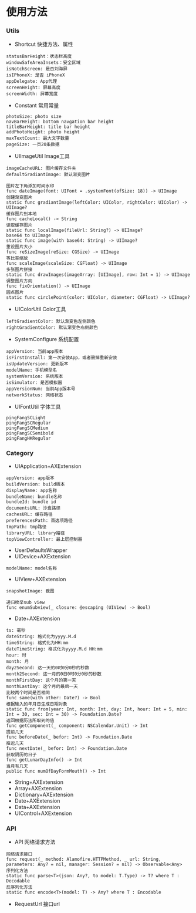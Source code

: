 # 使用方法
### Utils
* Shortcut 快捷方法、属性
```
statusBarHeight：状态栏高度
windowSafeAreaInsets：安全区域
isNotchScreen: 是否刘海屏
isIPhoneX: 是否 iPhoneX
appDelegate: App代理
screenHeight: 屏幕高度
screenWidth: 屏幕宽度
```
* Constant 常用常量
```
photoSize: photo size
navBarHeight: bottom navgation bar height 
titleBarHeight: title bar height
addPhotoHeight: photo height
maxTextCount: 最大文字数量
pageSize: 一页20条数据
```
* UIImageUtil Image工具
```
imageCacheURL: 图片缓存文件夹
defaultGradiantImage: 默认渐变图片

图片左下角添加时间水印
func dateImage(font: UIFont = .systemFont(ofSize: 18)) -> UIImage
创建渐变图片
static func gradiantImage(leftColor: UIColor, rightColor: UIColor) -> UIImage?
缓存图片到本地
func cacheLocal() -> String
读取缓存图片
static func localImage(fileUrl: String?) -> UIImage?
base64 to UIImage
static func image(with base64: String) -> UIImage?
重设图片大小
func reSizeImage(reSize: CGSize) -> UIImage
等比率缩放
func scaleImage(scaleSize: CGFloat) -> UIImage
多张图片拼接
static func drawImages(imageArray: [UIImage], row: Int = 1) -> UIImage
调整图片方向
func fixOrientation() -> UIImage
圆点图片
static func circlePoint(color: UIColor, diameter: CGFloat) -> UIImage?
```
* UIColorUtil Color工具
```
leftGradientColor: 默认渐变色左侧颜色
rightGradientColor: 默认渐变色右侧颜色
```
* SystemConfigure 系统配置
```
appVersion: 当前app版本
isFirstInstall: 第一次安装App，或者删掉重新安装
isUpdateVersion: 更新版本
modelName: 手机模型名
systemVersion: 系统版本
isSimulator: 是否模拟器
appVersionNum: 当前App版本号
networkStatus: 网络状态
```
* UIFontUtil 字体工具
```
pingFangSCLight
pingFangSCRegular 
pingFangSCMedium
pingFangSCSemibold
pingFangHKRegular 
```

### Category
* UIApplication+AXExtension  
```
appVersion: app版本
buildVersion: build版本
displayName: app名称
bundleName: bundle名称
bundleId: bundle id
documentsURL: 沙盒路径
cachesURL: 缓存路径
preferencesPath: 首选项路径
tmpPath: tmp路径
libraryURL: library路径
topViewController: 最上层控制器
```
* UserDefaultsWrapper
* UIDevice+AXExtension
```
modelName: model名称
```
* UIView+AXExtension
```
snapshotImage: 截图

递归枚举sub view
func enumSubview(_ closure: @escaping (UIView) -> Bool)
```
* Date+AXExtension
```
ts: 毫秒
dateString: 格式化为yyyy.M.d
timeString: 格式化为HH:mm
dateTimeString: 格式化为yyyy.M.d HH:mm
hour: 时
month: 月
day2Second: 这一天的0时0分0秒的秒数
month2Second: 这一月的0日0时0分0秒的秒数
monthFirstDay: 这个月的第一天
monthLastDay: 这个月的最后一天
比较两个时间是否相同
func same(with other: Date?) -> Bool
根据输入的年月日生成日期对象
static func from(year: Int, month: Int, day: Int, hour: Int = 5, min: Int = 30, sec: Int = 30) -> Foundation.Date?
返回根据历法所取到的值
func getComponent(_ component: NSCalendar.Unit) -> Int
提前几天
func beforeDate(_ befor: Int) -> Foundation.Date
推迟几天
func nextDate(_ befor: Int) -> Foundation.Date
获取阴历的日子
func getLunarDayInfo() -> Int
当月有几天
public func numOfDayFormMouth() -> Int
```
* String+AXExtension
* Array+AXExtension
* Dictionary+AXExtension
* Date+AXExtension
* Data+AXExtension
* UIControl+AXExtension

### API
* API 网络请求方法
```
网络请求接口
func request(_ method: Alamofire.HTTPMethod, _ url: String, parameters: Any? = nil, manager: Session? = nil) -> Observable<Any>
序列化方法
static func parse<T>(json: Any?, to model: T.Type) -> T? where T : Decodable
反序列化方法
static func encode<T>(model: T) -> Any? where T : Encodable
```
* RequestUrl  接口url



